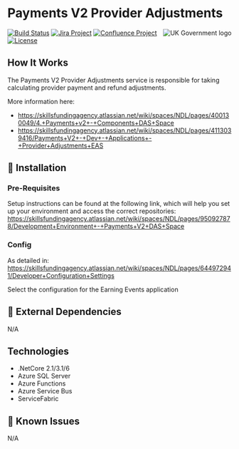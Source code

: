# Payments V2 Provider Adjustments

<img src="https://avatars.githubusercontent.com/u/9841374?s=200&v=4" align="right" alt="UK Government logo">

[![Build Status](https://dev.azure.com/sfa-gov-uk/DCT/_apis/build/status/GitHub/Service%20Fabric/SkillsFundingAgency.das-payments-v2-provideradjustments?branchName=main)](https://dev.azure.com/sfa-gov-uk/DCT/_apis/build/status/GitHub/Service%20Fabric/SkillsFundingAgency.das-payments-v2-provideradjustments?branchName=main)
[![Jira Project](https://img.shields.io/badge/Jira-Project-blue)](https://skillsfundingagency.atlassian.net/secure/RapidBoard.jspa?rapidView=782&projectKey=PV2)
[![Confluence Project](https://img.shields.io/badge/Confluence-Project-blue)](https://skillsfundingagency.atlassian.net/wiki/spaces/NDL/pages/3700621400/Provider+and+Employer+Payments+Payments+BAU)
[![License](https://img.shields.io/badge/license-MIT-lightgrey.svg?longCache=true&style=flat-square)](https://en.wikipedia.org/wiki/MIT_License)


## How It Works

The Payments V2 Provider Adjustments service is responsible for taking calculating provider payment and refund adjustments.

More information here: 
- https://skillsfundingagency.atlassian.net/wiki/spaces/NDL/pages/400130049/4.+Payments+v2+-+Components+DAS+Space
- https://skillsfundingagency.atlassian.net/wiki/spaces/NDL/pages/4113039416/Payments+V2+-+Dev+-+Applications+-+Provider+Adjustments+EAS

## 🚀 Installation

### Pre-Requisites

Setup instructions can be found at the following link, which will help you set up your environment and access the correct repositories: https://skillsfundingagency.atlassian.net/wiki/spaces/NDL/pages/950927878/Development+Environment+-+Payments+V2+DAS+Space

### Config

As detailed in: https://skillsfundingagency.atlassian.net/wiki/spaces/NDL/pages/644972941/Developer+Configuration+Settings

Select the configuration for the Earning Events application

## 🔗 External Dependencies

N/A

## Technologies

* .NetCore 2.1/3.1/6
* Azure SQL Server
* Azure Functions
* Azure Service Bus
* ServiceFabric

## 🐛 Known Issues

N/A
